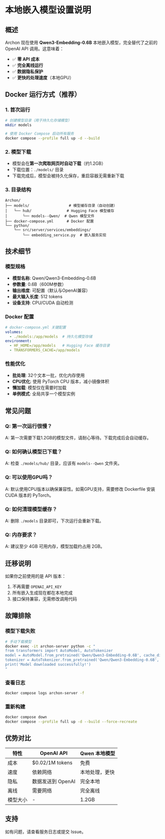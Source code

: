 # 本地嵌入模型设置说明

## 概述
Archon 现在使用 **Qwen3-Embedding-0.6B** 本地嵌入模型，完全替代了之前的 OpenAI API 调用。这意味着：
- ✅ **零 API 成本**
- ✅ **完全离线运行**
- ✅ **数据隐私保护**
- ✅ **更快的处理速度**（本地GPU）

## Docker 运行方式（推荐）

### 1. 首次运行
```bash
# 创建模型目录（用于持久化存储模型）
mkdir models

# 使用 Docker Compose 启动所有服务
docker compose --profile full up -d --build
```

### 2. 模型下载
- 模型会在**第一次爬取网页时自动下载**（约1.2GB）
- 下载位置：`./models/` 目录
- 下载完成后，模型会被持久化保存，重启容器无需重新下载

### 3. 目录结构
```
Archon/
├── models/                  # 模型缓存目录（自动创建）
│   └── hub/                # Hugging Face 模型缓存
│       └── models--Qwen/  # Qwen 模型文件
├── docker-compose.yml      # Docker 配置
└── python/
    └── src/server/services/embeddings/
        └── embedding_service.py  # 嵌入服务实现
```

## 技术细节

### 模型规格
- **模型名称**: Qwen/Qwen3-Embedding-0.6B
- **参数量**: 0.6B（600M参数）
- **输出维度**: 可配置（默认与OpenAI兼容）
- **最大输入长度**: 512 tokens
- **设备支持**: CPU/CUDA 自动检测

### Docker 配置
```yaml
# docker-compose.yml 关键配置
volumes:
  - ./models:/app/models  # 持久化模型存储
environment:
  - HF_HOME=/app/models   # Hugging Face 缓存目录
  - TRANSFORMERS_CACHE=/app/models
```

### 性能优化
- **批处理**: 32个文本一批，优化内存使用
- **CPU优化**: 使用 PyTorch CPU 版本，减小镜像体积
- **懒加载**: 模型仅在需要时加载
- **单例模式**: 全局共享一个模型实例

## 常见问题

### Q: 第一次运行很慢？
A: 第一次需要下载1.2GB的模型文件，请耐心等待。下载完成后会自动缓存。

### Q: 如何确认模型已下载？
A: 检查 `./models/hub/` 目录，应该有 `models--Qwen` 文件夹。

### Q: 可以使用GPU吗？
A: 默认使用CPU版本以确保兼容性。如需GPU支持，需要修改 Dockerfile 安装 CUDA 版本的 PyTorch。

### Q: 如何清理模型缓存？
A: 删除 `./models` 目录即可，下次运行会重新下载。

### Q: 内存要求？
A: 建议至少 4GB 可用内存，模型加载约占用 2GB。

## 迁移说明

如果你之前使用的是 API 版本：
1. 不再需要 `OPENAI_API_KEY`
2. 所有嵌入生成现在都在本地完成
3. 接口保持兼容，无需修改调用代码

## 故障排除

### 模型下载失败
```bash
# 手动下载模型
docker exec -it archon-server python -c "
from transformers import AutoModel, AutoTokenizer
model = AutoModel.from_pretrained('Qwen/Qwen3-Embedding-0.6B', cache_dir='/app/models')
tokenizer = AutoTokenizer.from_pretrained('Qwen/Qwen3-Embedding-0.6B', cache_dir='/app/models')
print('Model downloaded successfully!')
"
```

### 查看日志
```bash
docker compose logs archon-server -f
```

### 重新构建
```bash
docker compose down
docker compose --profile full up -d --build --force-recreate
```

## 优势对比

| 特性 | OpenAI API | Qwen 本地模型 |
|------|------------|---------------|
| 成本 | $0.02/1M tokens | 免费 |
| 速度 | 依赖网络 | 本地处理，更快 |
| 隐私 | 数据发送到 OpenAI | 完全本地 |
| 离线 | 需要网络 | 完全离线 |
| 模型大小 | - | 1.2GB |

## 支持

如有问题，请查看服务日志或提交 Issue。